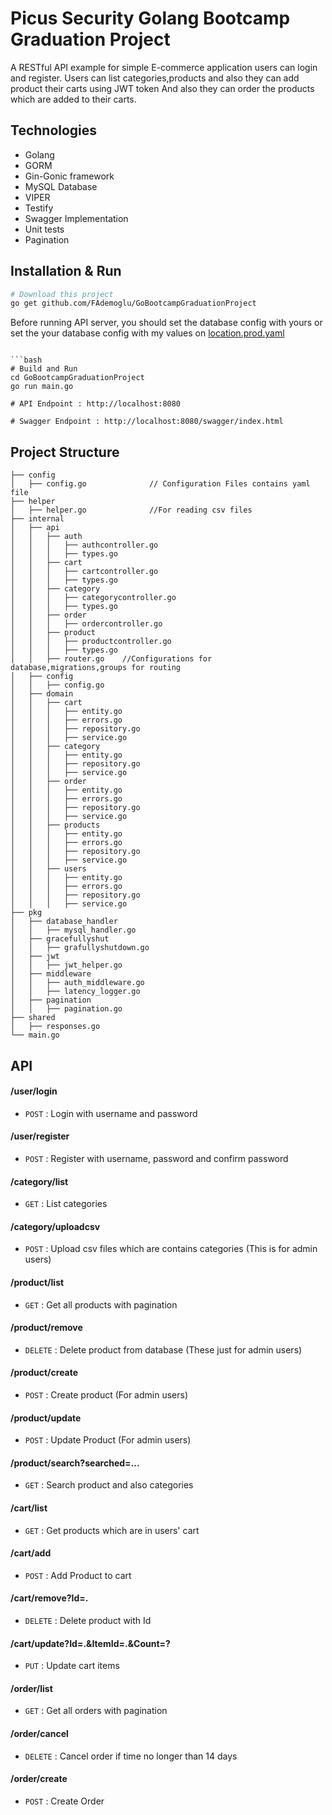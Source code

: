 # Picus Security Golang Bootcamp Graduation Project
A RESTful API example for simple E-commerce application users can login and register.
Users can list categories,products and also they can add product their carts using JWT token
And also they can order the products which are added to their carts.

## Technologies 
* Golang
* GORM
* Gin-Gonic framework
* MySQL Database
* VIPER
* Testify
* Swagger Implementation
* Unit tests
* Pagination


## Installation & Run
```bash
# Download this project
go get github.com/FAdemoglu/GoBootcampGraduationProject
```

Before running API server, you should set the database config with yours or set the your database config with my values on [location.prod.yaml](https://github.com/FAdemoglu/GoBootcampGraduationProject/blob/main/config/location.prod.yaml)

```

```bash
# Build and Run
cd GoBootcampGraduationProject
go run main.go

# API Endpoint : http://localhost:8080

# Swagger Endpoint : http://localhost:8080/swagger/index.html
```

## Project Structure
```
├── config
│   ├── config.go              // Configuration Files contains yaml file
├── helper
│   ├── helper.go              //For reading csv files
├── internal
│   ├── api
│   │   ├── auth
│   │   │   ├── authcontroller.go
│   │   │   ├── types.go
│   │   ├── cart
│   │   │   ├── cartcontroller.go
│   │   │   ├── types.go
│   │   ├── category
│   │   │   ├── categorycontroller.go
│   │   │   ├── types.go
│   │   ├── order
│   │   │   ├── ordercontroller.go
│   │   ├── product
│   │   │   ├── productcontroller.go
│   │   │   ├── types.go
│   │   ├── router.go    //Configurations for database,migrations,groups for routing 
│   ├── config
│   │   ├── config.go
│   ├── domain
│   │   ├── cart
│   │   │   ├── entity.go
│   │   │   ├── errors.go
│   │   │   ├── repository.go
│   │   │   ├── service.go
│   │   ├── category
│   │   │   ├── entity.go
│   │   │   ├── repository.go
│   │   │   ├── service.go
│   │   ├── order
│   │   │   ├── entity.go
│   │   │   ├── errors.go
│   │   │   ├── repository.go
│   │   │   ├── service.go
│   │   ├── products
│   │   │   ├── entity.go
│   │   │   ├── errors.go
│   │   │   ├── repository.go
│   │   │   ├── service.go
│   │   ├── users
│   │   │   ├── entity.go
│   │   │   ├── errors.go
│   │   │   ├── repository.go
│   │   │   ├── service.go
├── pkg
│   ├── database_handler
│   │   ├── mysql_handler.go
│   ├── gracefullyshut
│   │   ├── grafullyshutdown.go
│   ├── jwt
│   │   ├── jwt_helper.go
│   ├── middleware
│   │   ├── auth_middleware.go
│   │   ├── latency_logger.go
│   ├── pagination
│   │   ├── pagination.go
├── shared
│   ├── responses.go
└── main.go
```

## API

#### /user/login
* `POST` : Login with username and password

#### /user/register
* `POST` : Register with username, password and confirm password

#### /category/list
* `GET` : List categories 

#### /category/uploadcsv
* `POST` : Upload csv files which are contains categories  (This is for admin users)

#### /product/list
* `GET` : Get all products with pagination

#### /product/remove
* `DELETE` : Delete product from database (These just for admin users)

#### /product/create
* `POST` : Create product (For admin users)

#### /product/update
* `POST` : Update Product (For admin users)

#### /product/search?searched=...
* `GET` : Search product and also categories

#### /cart/list
* `GET` : Get products which are in users' cart

#### /cart/add
* `POST` : Add Product to cart

#### /cart/remove?Id=.
* `DELETE` : Delete product with Id

#### /cart/update?Id=.&ItemId=.&Count=?
* `PUT` : Update cart items

#### /order/list
* `GET` : Get all orders with pagination

#### /order/cancel
* `DELETE` : Cancel order if time no longer than 14 days

#### /order/create
* `POST` : Create Order